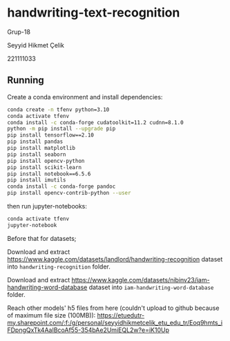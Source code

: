 # handwriting-text-recognition

Grup-18

Seyyid Hikmet Çelik

221111033

## Running

Create a conda environment and install dependencies:

```bash
conda create -n tfenv python=3.10
conda activate tfenv
conda install -c conda-forge cudatoolkit=11.2 cudnn=8.1.0
python -m pip install --upgrade pip
pip install tensorflow==2.10
pip install pandas
pip install matplotlib
pip install seaborn
pip install opencv-python
pip install scikit-learn
pip install notebook==6.5.6
pip install imutils
conda install -c conda-forge pandoc
pip install opencv-contrib-python --user
```

then run jupyter-notebooks:

```bash
conda activate tfenv
jupyter-notebook
```

Before that for datasets;

Download and extract https://www.kaggle.com/datasets/landlord/handwriting-recognition dataset into `handwriting-recognition` folder.

Download and extract https://www.kaggle.com/datasets/nibinv23/iam-handwriting-word-database dataset into `iam-handwriting-word-database` folder.

Reach other models' h5 files from here (couldn't upload to github because of maximum file size (100MB)): https://etuedutr-my.sharepoint.com/:f:/g/personal/seyyidhikmetcelik_etu_edu_tr/Eoq9hmts_iFDpngQxTk4AaIBcoAf55-354bAe2UmiEQL2w?e=iK10Up
